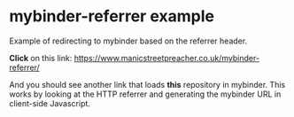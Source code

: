 # mybinder-referrer example

Example of redirecting to mybinder based on the referrer header.

**Click** on this link: https://www.manicstreetpreacher.co.uk/mybinder-referrer/

And you should see another link that loads **this** repository in mybinder.
This works by looking at the HTTP referrer and generating the mybinder URL in client-side Javascript.

